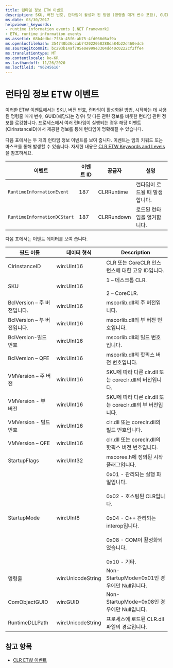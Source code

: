 ```yaml
---
title: 런타임 정보 ETW 이벤트
description: SKU, 버전 번호, 런타임이 활성화 된 방법 (명령줄 매개 변수 포함), GUID 등을 기록 하는 런타임 정보 ETW 이벤트를 참조 하세요.
ms.date: 03/30/2017
helpviewer_keywords:
- runtime information events [.NET Framework]
- ETW, runtime information events
ms.assetid: 68b4edbc-7f3b-45f6-ab75-4fd066d6af9a
ms.openlocfilehash: 354740b36ccab742022058288da84b22d460edc5
ms.sourcegitcommit: bc293b14af795e0e999e3304dd40c0222cf2ffe4
ms.translationtype: MT
ms.contentlocale: ko-KR
ms.lasthandoff: 11/26/2020
ms.locfileid: "96245616"
---
```

# <a name="runtime-information-etw-events"></a>런타임 정보 ETW 이벤트

이러한 ETW 이벤트에서는 SKU, 버전 번호, 런타임이 활성화된 방법, 시작하는 데 사용된 명령줄 매개 변수, GUID(해당되는 경우) 및 다른 관련 정보를 비롯한 런타임 관련 정보를 로깅합니다. 프로세스에서 여러 런타임이 실행되는 경우 해당 이벤트(ClrInstanceID)에서 제공한 정보를 통해 런타임이 명확해질 수 있습니다.  
  
 다음 표에서는 두 개의 런타임 정보 이벤트를 보여 줍니다. 이벤트는 임의 키워드 또는 마스크를 통해 발생할 수 있습니다. 자세한 내용은 [CLR ETW Keywords and Levels](clr-etw-keywords-and-levels.md)을 참조하세요.  
  
|이벤트|이벤트 ID|공급자|설명|  
|-----------|--------------|--------------|-----------------|  
|`RuntimeInformationEvent`|187|CLRRuntime|런타임이 로드될 때 발생합니다.|  
|`RuntimeInformationDCStart`|187|CLRRundown|로드된 런타임을 열거합니다.|  
  
 다음 표에서는 이벤트 데이터를 보여 줍니다.  
  
|필드 이름|데이터 형식|Description|  
|----------------|---------------|-----------------|  
|ClrInstanceID|win:UInt16|CLR 또는 CoreCLR 인스턴스에 대한 고유 ID입니다.|  
|SKU|win:UInt16|1 – 데스크톱 CLR.<br /><br /> 2 – CoreCLR.|  
|BclVersion – 주 버전입니다.|win:UInt16|mscorlib.dll의 주 버전입니다.|  
|BclVersion – 부 버전입니다.|win:UInt16|mscorlib.dll의 부 버전 번호입니다.|  
|BclVersion-빌드 번호|win:UInt16|mscorlib.dll의 빌드 번호입니다.|  
|BclVersion – QFE|win:UInt16|mscorlib.dll의 핫픽스 버전 번호입니다.|  
|VMVersion – 주 버전|win:UInt16|SKU에 따라 다른 clr.dll 또는 coreclr.dll의 버전입니다.|  
|VMVersion - 부 버전|win:UInt16|SKU에 따라 다른 clr.dll 또는 coreclr.dll의 부 버전입니다.|  
|VMVersion - 빌드 번호|win:UInt16|clr.dll 또는 coreclr.dll의 빌드 번호입니다.|  
|VMVersion – QFE|win:UInt16|clr.dll 또는 coreclr.dll의 핫픽스 버전 번호입니다.|  
|StartupFlags|win:UInt32|mscoree.h에 정의된 시작 플래그입니다.|  
|StartupMode|win:UInt8|0x01 - 관리되는 실행 파일입니다.<br /><br /> 0x02 - 호스팅된 CLR입니다.<br /><br /> 0x04 - C++ 관리되는 interop입니다.<br /><br /> 0x08 - COM이 활성화되었습니다.<br /><br /> 0x10 - 기타.|  
|명령줄|win:UnicodeString|Non- StartupMode=0x01인 경우에만 Null입니다.|  
|ComObjectGUID|win:GUID|Non- StartupMode=0x08인 경우에만 Null입니다.|  
|RuntimeDLLPath|win:UnicodeString|프로세스에 로드된 CLR.dll 파일의 경로입니다.|  
  
## <a name="see-also"></a>참고 항목

- [CLR ETW 이벤트](clr-etw-events.md)
